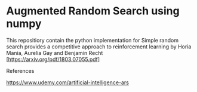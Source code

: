 # Augmented Random Search using numpy

This repositiory contain the python implementation for Simple random search provides a competitive approach to reinforcement learning by Horia Mania, Aurelia Gay and Benjamin Recht [https://arxiv.org/pdf/1803.07055.pdf]



References

https://www.udemy.com/artificial-intelligence-ars


